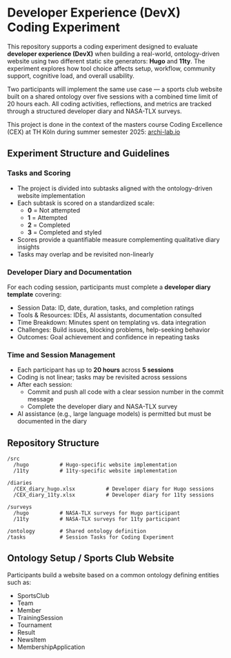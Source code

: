 # Developer Experience (DevX) Coding Experiment
This repository supports a coding experiment designed to evaluate **developer experience (DevX)** when building a real-world, ontology-driven website using two different static site generators: **Hugo** and **11ty**. The experiment explores how tool choice affects setup, workflow, community support, cognitive load, and overall usability.

Two participants will implement the same use case — a sports club website built on a shared ontology over five sessions with a combined time limit of 20 hours each. All coding activities, reflections, and metrics are tracked through a structured developer diary and NASA-TLX surveys.

This project is done in the context of the masters course Coding Excellence (CEX) at TH Köln during summer semester 2025: [archi-lab.io](https://www.archi-lab.io)




## Experiment Structure and Guidelines
### Tasks and Scoring

- The project is divided into subtasks aligned with the ontology-driven website implementation
- Each subtask is scored on a standardized scale:
  - **0** = Not attempted
  - **1** = Attempted
  - **2** = Completed
  - **3** = Completed and styled
- Scores provide a quantifiable measure complementing qualitative diary insights
- Tasks may overlap and be revisited non-linearly

### Developer Diary and Documentation

For each coding session, participants must complete a **developer diary template** covering:

- Session Data: ID, date, duration, tasks, and completion ratings
- Tools & Resources: IDEs, AI assistants, documentation consulted
- Time Breakdown: Minutes spent on templating vs. data integration
- Challenges: Build issues, blocking problems, help-seeking behavior
- Outcomes: Goal achievement and confidence in repeating tasks

### Time and Session Management

- Each participant has up to **20 hours** across **5 sessions**
- Coding is not linear; tasks may be revisited across sessions
- After each session:
  - Commit and push all code with a clear session number in the commit message
  - Complete the developer diary and NASA-TLX survey
- AI assistance (e.g., large language models) is permitted but must be documented in the diary


## Repository Structure
```
/src
  /hugo          # Hugo-specific website implementation
  /11ty          # 11ty-specific website implementation

/diaries
  /CEX_diary_hugo.xlsx          # Developer diary for Hugo sessions
  /CEX_diary_11ty.xlsx          # Developer diary for 11ty sessions

/surveys
  /hugo          # NASA-TLX surveys for Hugo participant
  /11ty          # NASA-TLX surveys for 11ty participant

/ontology        # Shared ontology definition
/tasks           # Session Tasks for Coding Experiment
```

## Ontology Setup / Sports Club Website
Participants build a website based on a common ontology defining entities such as:

- SportsClub
- Team
- Member
- TrainingSession
- Tournament
- Result
- NewsItem
- MembershipApplication

